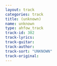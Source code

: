 ```yaml
---
layout: track
categories: track
title: (unknown)
name: unknown
type: ahfow_track
track-id: 302
track-lyrics: 
track-guitar: 
track-author: 
track-sort: "UNKNOWN"
track-original: 
---
```

